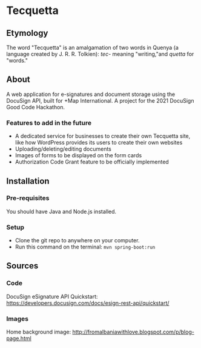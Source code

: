 # Tecquetta

## Etymology
The word "Tecquetta" is an amalgamation of two words in Quenya (a language created by J. R. R. Tolkien): _tec-_ meaning "writing,"and _quetta_ for "words." 

## About
A web application for e-signatures and document storage using the DocuSign API, built for +Map International. A project for the 2021 DocuSign Good Code Hackathon. 

### Features to add in the future
- A dedicated service for businesses to create their own Tecquetta site, like how WordPress provides its users to create their own websites
- Uploading/deleting/editing documents  
- Images of forms to be displayed on the form cards
- Authorization Code Grant feature to be officially implemented

## Installation

### Pre-requisites

You should have Java and Node.js installed. 

### Setup

- Clone the git repo to anywhere on your computer.
- Run this command on the terminal: 
  `mvn spring-boot:run`

## Sources

### Code

DocuSign eSignature API Quickstart: https://developers.docusign.com/docs/esign-rest-api/quickstart/

### Images

Home background image: http://fromalbaniawithlove.blogspot.com/p/blog-page.html

